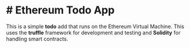 # # Ethereum Todo App

This is a simple **todo** add that runs on the Ethereum Virtual Machine. This uses the **truffle** framework for development and testing and **Solidity** for handling smart contracts.